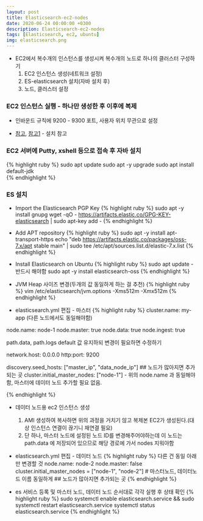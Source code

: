 ```yaml
---
layout: post
title: Elasticsearch-ec2-nodes
date: 2020-06-24 00:00:00 +0300
description: Elasticsearch-ec2-nodes
tags: [Elasticsearch, ec2, ubuntu]
img: elasticsearch.png
---
```


* EC2에서 복수개의 인스턴스를 생성시켜 복수개의 노드로 하나의 클러스터 구성하기
  1. EC2 인스턴스 생성(네트워크 설정)
  2. ES-elasticsearch 설치(자바 설치 후)
  3. 노드, 클러스터 설정

### EC2 인스턴스 실행 - 하나만 생성한 후 이후에 복제
* 인바운드 규칙에 9200 - 9300 포트, 사용자 위치 무관으로 설정

* [참고][참고], [참고1][참고1] - 설치 참고
###  EC2 서버에 Putty, xshell 등으로 접속 후 자바 설치
{% highlight ruby %}
sudo apt update
sudo apt -y upgrade
sudo apt install default-jdk   
{% endhighlight %}

### ES 설치
* Import the Elasticsearch PGP Key
{% highlight ruby %}
sudo apt -y install gnupg
wget -qO - https://artifacts.elastic.co/GPG-KEY-elasticsearch | sudo apt-key add -
{% endhighlight %}

* Add APT repository
{% highlight ruby %}
sudo apt -y install apt-transport-https
echo "deb https://artifacts.elastic.co/packages/oss-7.x/apt stable main" | sudo tee  /etc/apt/sources.list.d/elastic-7.x.list
{% endhighlight %}

* Install Elasticsearch on Ubuntu
{% highlight ruby %}
sudo apt update - 반드시 해야함
sudo apt -y install elasticsearch-oss
{% endhighlight %}

* JVM Heap 사이즈 변경(두개의 값 동일하게 하는 걸 추천)
{% highlight ruby %}
vim /etc/elasticsearch/jvm.options
-Xms512m
-Xmx512m
{% endhighlight %}

* elasticsearch.yml 편집 - 마스터
{% highlight ruby %}
cluster.name: my-app   (다른 노드에서도 동일해야함)

node.name: node-1
node.master: true
node.data: true
node.ingest: true

path.data, path.logs default 값 유지하되 변경이 필요하면 수정하기

network.host: 0.0.0.0
http:port: 9200

discovery.seed_hosts: ["master_ip", "data_node_ip"]      ## 노드가 많아지면 추가되는 곳
cluster.initial_master_nodes: ["node-1"]   - 위의 node.name 과 동일해야함, 마스터에 데이터 노드 추가할 필요 없음.

{% endhighlight %}

* 데이터 노드용 ec2 인스턴스 생성
  1. AMI 생성하여 복사하면 위의 과정을 거치기 않고 복제본 EC2가 생성된다.(대상 인스턴스 연결이 끊기니 재연결 필요)
  2. 단 하나, 마스터 노드에 설정된 노드 ID를 변경해주어야하는데 이 노드는 path.data 에 저장되어 있으므로 해당 경로에 가서 nodes 지워야함

* elasticsearch.yml 편집 - 데이터 노드
{% highlight ruby %}
다른 건 동일 아래만 변경할 것
node.name: node-2
node.master: false
cluster.initial_master_nodes = ["node-1", "node-2"]   # 마스터노드, 데이터노드 이름 동일하게 ## 노드가 많아지면 추가되는 곳
{% endhighlight %}

* es 서비스 등록 및 마스터 노드, 데이터 노드 순서대로 각각 실행 후 상태 확인
{% highlight ruby %}
sudo systemctl enable elasticsearch.service && sudo systemctl restart elasticsearch.service
systemctl status elasticsearch.service 
{% endhighlight %}

[참고]: https://computingforgeeks.com/install-elasticsearch-on-ubuntu/
[참고1]: https://www.bmc.com/blogs/how-to-setup-elasticsearch-cluster-amazon-ec2/